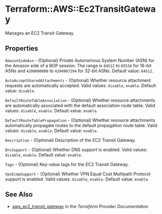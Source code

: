 # Terraform::AWS::Ec2TransitGateway

Manages an EC2 Transit Gateway.

## Properties

`AmazonSideAsn` - (Optional) Private Autonomous System Number (ASN) for the Amazon side of a BGP session. The range is `64512` to `65534` for 16-bit ASNs and `4200000000` to `4294967294` for 32-bit ASNs. Default value: `64512`.

`AutoAcceptSharedAttachments` - (Optional) Whether resource attachment requests are automatically accepted. Valid values: `disable`, `enable`. Default value: `disable`.

`DefaultRouteTableAssociation` - (Optional) Whether resource attachments are automatically associated with the default association route table. Valid values: `disable`, `enable`. Default value: `enable`.

`DefaultRouteTablePropagation` - (Optional) Whether resource attachments automatically propagate routes to the default propagation route table. Valid values: `disable`, `enable`. Default value: `enable`.

`Description` - (Optional) Description of the EC2 Transit Gateway.

`DnsSupport` - (Optional) Whether DNS support is enabled. Valid values: `disable`, `enable`. Default value: `enable`.

`Tags` - (Optional) Key-value tags for the EC2 Transit Gateway.

`VpnEcmpSupport` - (Optional) Whether VPN Equal Cost Multipath Protocol support is enabled. Valid values: `disable`, `enable`. Default value: `enable`.


## See Also

* [aws_ec2_transit_gateway](https://www.terraform.io/docs/providers/aws/r/ec2_transit_gateway.html) in the _Terraform Provider Documentation_